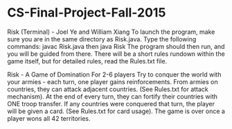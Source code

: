 # CS-Final-Project-Fall-2015
Risk (Terminal) - Joel Ye and William Xiang
To launch the program, make sure you are in the same directory as Risk.java.
Type the following commands:
javac Risk.java
then 
java Risk
The program should then run, and you will be guided from there. There will 
be a short rules rundown within the game itself, but for detailed rules, read
the Rules.txt file. 

Risk - A Game of Domination
For 2-6 players
Try to conquer the world with your armies - each turn, one player gains 
reinforcements. From armies on countries, they can attack adjacent countries.
(See Rules.txt for attack mechanism). At the end of every turn, they can
fortify their countries with ONE troop transfer. If any countries were 
conquered that turn, the player will be given a card. (See Rules.txt for card
usage). The game is over once a player wons all 42 territories.  